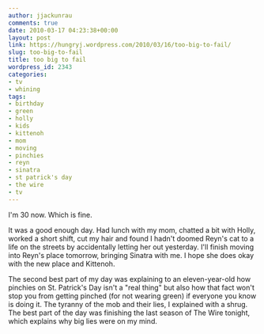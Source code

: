```yaml
---
author: jjackunrau
comments: true
date: 2010-03-17 04:23:38+00:00
layout: post
link: https://hungryj.wordpress.com/2010/03/16/too-big-to-fail/
slug: too-big-to-fail
title: too big to fail
wordpress_id: 2343
categories:
- tv
- whining
tags:
- birthday
- green
- holly
- kids
- kittenoh
- mom
- moving
- pinchies
- reyn
- sinatra
- st patrick's day
- the wire
- tv
---
```


I'm 30 now. Which is fine.

It was a good enough day. Had lunch with my mom, chatted a bit with Holly, worked a short shift, cut my hair and found I hadn't doomed Reyn's cat to a life on the streets by accidentally letting her out yesterday.  I'll finish moving into Reyn's place tomorrow, bringing Sinatra with me. I hope she does okay with the new place and Kittenoh.

The second best part of my day was explaining to an eleven-year-old how pinchies on St. Patrick's Day isn't a "real thing" but also how that fact won't stop you from getting pinched (for not wearing green) if everyone you know is doing it. The tyranny of the mob and their lies, I explained with a shrug. The best part of the day was finishing the last season of The Wire tonight, which explains why big lies were on my mind.
